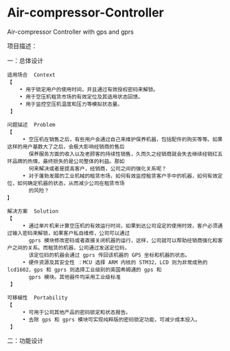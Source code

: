 Air-compressor-Controller
=========================

Air-compressor Controller with gps and gprs

项目描述：

一：总体设计
   
    适用场合  Context
    【
        • 用于锁定用户的使用时间，并且通过有效授权密码来解锁。
        • 用于空压机租赁市场的有效定位及其适用状态回馈。
        • 用于监控空压机温度和压力等模拟状态量。
     】
    
    问题描述  Problem 
    【
         • 空压机在销售之后，有些用户会通过自己来维护保养机器，包括配件的购买等等。如果这样的用户基数大了之后，会极大影响经销商的售后
           保养服务方面的收入以及老顾客的持续性销售，久而久之经销商就会失去继续经销红五环品牌的热情，最终损失的是公司整体的利益。那如
           何来解决或者是提高客户，经销商，公司之间的强化关系呢？
         • 对于蓬勃发展的工业机械的租赁市场，如何有效监控租赁客户手中的机器，如何有效定位，如何确定机器的状态，从而减少公司在租赁市场
           的风险？
    】
    
    解决方案  Solution 
    【
         • 通过单片机来计算空压机的有效运行时间，如果到达公司设定的使用时效，客户必须通过输入密码来解锁，如果客户私自维修，公司可以通过
           gprs 模块修改密码或者直接关闭机器的运行，这样，公司就可以帮助经销商强化和客户之间的关系。而租赁的机器，公司通过发送定位码，
           该定位码的机器会通过 gprs 传回该机器的 GPS 坐标和机器的状态。
         • 硬件资源及其安全性 ：MCU 选择 ARM 内核的 STM32，LCD 则为非常成熟的 lcd1602，gps 和 gprs 则选择工业级别的英国希姆通的 gps 和 
           gprs 模块。其他器件均采用工业级标准
     】
    
    可移植性  Portability 
    【
         • 可用于公司其他产品的密码锁定和状态报告。
         • 去除 gps 和 gprs 模块可实现纯粹版的密码锁定功能，可减少成本投入。
     】
                             
二：功能设计      
